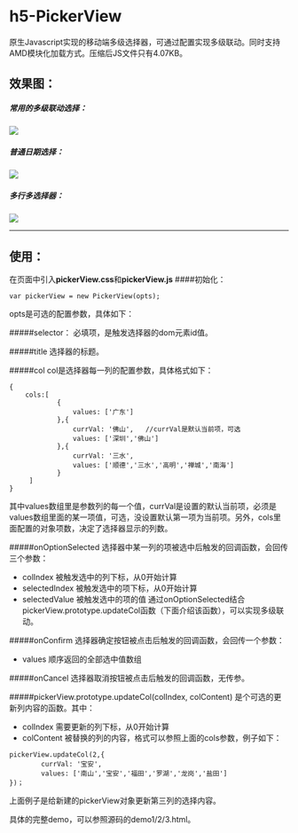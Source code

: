 # h5-PickerView
原生Javascript实现的移动端多级选择器，可通过配置实现多级联动。同时支持AMD模块化加载方式。压缩后JS文件只有4.07KB。

## 效果图：
##### 常用的多级联动选择：
![](http://okzuu09cn.bkt.clouddn.com/4.gif)

##### 普通日期选择：
![](http://okzuu09cn.bkt.clouddn.com/2.gif)

##### 多行多选择器：
![](http://okzuu09cn.bkt.clouddn.com/3.gif)

-------------

## 使用：
在页面中引入**pickerView.css**和**pickerView.js**
####初始化：
```
var pickerView = new PickerView(opts);
```
opts是可选的配置参数，具体如下：

#####selector：
必填项，是触发选择器的dom元素id值。

#####title
选择器的标题。

#####col
col是选择器每一列的配置参数，具体格式如下：
```
{
    cols:[
            {
                values: ['广东']
            },{
                currVal: '佛山',   //currVal是默认当前项，可选
                values: ['深圳','佛山']
            },{
                currVal: '三水',
                values: ['顺德','三水','高明','禅城','南海']
            }
     ]
}
```
其中values数组里是参数列的每一个值，currVal是设置的默认当前项，必须是values数组里面的某一项值，可选，没设置默认第一项为当前项。另外，cols里面配置的对象项数，决定了选择器显示的列数。

#####onOptionSelected
选择器中某一列的项被选中后触发的回调函数，会回传三个参数：
* colIndex 被触发选中的列下标，从0开始计算
* selectedIndex 被触发选中的项下标，从0开始计算
* selectedValue 被触发选中的项的值
通过onOptionSelected结合pickerView.prototype.updateCol函数（下面介绍该函数），可以实现多级联动。

#####onConfirm
选择器确定按钮被点击后触发的回调函数，会回传一个参数：
* values 顺序返回的全部选中值数组

#####onCancel
选择器取消按钮被点击后触发的回调函数，无传参。

#####pickerView.prototype.updateCol(colIndex, colContent)
是个可选的更新列内容的函数。其中：
* colIndex 需要更新的列下标，从0开始计算
* colContent 被替换的列的内容，格式可以参照上面的cols参数，例子如下：

```
pickerView.updateCol(2,{
        currVal: '宝安',
        values: ['南山','宝安','福田','罗湖','龙岗','盐田']
})；
```
上面例子是给新建的pickerView对象更新第三列的选择内容。

具体的完整demo，可以参照源码的demo1/2/3.html。
